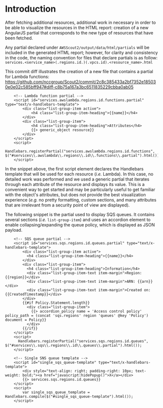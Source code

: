 # Introduction

After fetching additional resources, additional work in necessary in order to be able to visualize the resources in the HTML report: creation of a new AngularJS partial that corresponds to the new type of resources that have been fetched.

Any partial declared under ```AWSScout2/output/data/html/partials``` will be included in the generated HTML report; however, for clarity and consistency in the code, the naming convention for files that declare partials is as follow: ```services.<service_name>(.regions.id.)(.vpcs.id).<resource_name>.html```

This commit diff illustrates the creation of a new file that contains a partial for Lambda functions: https://github.com/nccgroup/Scout2/commit/2c8c385433a2bf7352e185030e0e02c585bff947#diff-c8b75a167a3bc6511835229cbba0ab05


```
    <!-- Lambda function partial -->
    <script id="services.awslambda.regions.id.functions.partial" type="text/x-handlebars-template">
        <div class="list-group-item active">
            <h4 class="list-group-item-heading">{{name}}</h4>
        </div>
        <div class="list-group-item">
            <h4 class="list-group-item-heading">Attributes</h4>
            {{> generic_object resource}}
        </div>
    </script>
    <script>
      Handlebars.registerPartial("services.awslambda.regions.id.functions", $("#services\\.awslambda\\.regions\\.id\\.functions\\.partial").html());
    </script>
```

In the snippet above, the first script element declares the Handlebars template that will be used for each resource (*i.e.* Lambda). In this case, no detailed work was performed and we used a generic partial that iterates through each attribute of the resource and displays its value. This is a convenient way to get started and may be particularly useful 
to get familiar with the object's attributes, but does not provide the best visualization experience (*e.g.* no pretty formatting, custom sections, and many attributes that are irrelevant from a security point of view are displayed).

The following snippet is the partial used to display SQS queues. It contains several sections (*i.e.* `list-group-item`) and uses an accordion element to enable collapsing/expanding the queue policy, which is displayed as JSON payload.

```
    <!-- SQS queue partial -->
    <script id="services.sqs.regions.id.queues.partial" type="text/x-handlebars-template">
        <div class="list-group-item active">
          <h4 class="list-group-item-heading">{{name}}</h4>
        </div>
        <div class="list-group-item">
          <h4 class="list-group-item-heading">Information</h4>
          <div class="list-group-item-text item-margin">Region: {{region}}</div>
          <div class="list-group-item-text item-margin">ARN: {{arn}}</div>
          <div class="list-group-item-text item-margin">Created on: {{CreatedTimestamp}}</div>
        </div>
        {{#if Policy.Statement.length}}
          <div class="list-group-item">
            {{> accordion_policy name = 'Access control policy' policy_path = (concat 'sqs.regions' region 'queues' @key 'Policy') document = Policy}}
          </div>
        {{/if}}
    </script>
    <script>
      Handlebars.registerPartial("services.sqs.regions.id.queues", $("#services\\.sqs\\.regions\\.id\\.queues\\.partial").html());
    </script>

    <!-- Single SNS queue template -->
    <script id="single_sqs_queue-template" type="text/x-handlebars-template">
        <div style="text-align: right; padding-right: 10px; text-weight: bold;"><a href="javascript:hidePopup()">X</a></div>
        {{> services.sqs.regions.id.queues}}
    </script>
    <script>
        var single_sqs_queue_template = Handlebars.compile($("#single_sqs_queue-template").html());
    </script>
```



